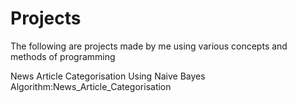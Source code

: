 # Projects
The following are projects made by me using various concepts and methods of programming 

News Article Categorisation Using Naive Bayes Algorithm:News_Article_Categorisation
